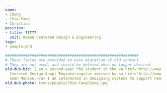 ```yaml
---
name:
- Chung
- Chia-Fang
- Christina
position:
- title: ?????
  unit: Human Centered Design & Engineering
tags:
- people-phd

############################################################
# These fields are provided to ease migration of old content.
# They are not used, and should be deleted when no longer desired.
old-dub-bio: I am a second-year PhD student in the <a href="http://www.hcde.washington.edu/">Human
  Centered Design &amp; Engineering</a> advised by <a href="http://www.smunson.com/">
  Sean Munson.</a> I am interested in designing systems to support health and wellness.
old-dub-photo: icons/people/Chia-FangChung.jpg
---
```

